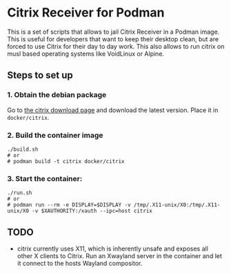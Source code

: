 Citrix Receiver for Podman
==========================

This is a set of scripts that allows to jail Citrix Receiver in a Podman image.
This is useful for developers that want to keep their desktop clean, but are
forced to use Citrix for their day to day work. This also allows to run citrix
on musl based operating systems like VoidLinux or Alpine.

## Steps to set up

### 1. Obtain the debian package

Go to [the citrix download page](https://www.citrix.com/downloads/workspace-app/linux/workspace-app-for-linux-latest.html)
and download the latest version. Place it in `docker/citrix`.

### 2. Build the container image

```
./build.sh
# or
# podman build -t citrix docker/citrix
```

### 3. Start the container:

```
./run.sh
# or
# podman run --rm -e DISPLAY=$DISPLAY -v /tmp/.X11-unix/X0:/tmp/.X11-unix/X0 -v $XAUTHORITY:/xauth --ipc=host citrix
```

## TODO

- citrix currently uses X11, which is inherently unsafe and exposes all other X
  clients to Citrix. Run an Xwayland server in the container and let it connect
  to the hosts Wayland compositor.
